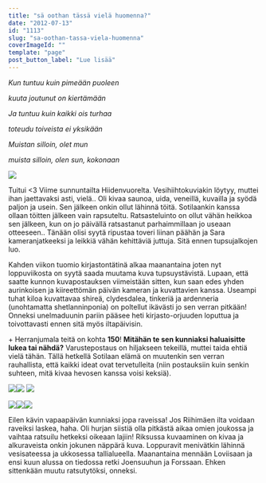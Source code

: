 ```yaml
---
title: "sä oothan tässä vielä huomenna?"
date: "2012-07-13"
id: "1113"
slug: "sa-oothan-tassa-viela-huomenna"
coverImageId: ""
template: "page"
post_button_label: "Lue lisää"
---
```


  

_Kun tuntuu kuin pimeään puoleen_

_kuuta joutunut on kiertämään_

_Ja tuntuu kuin kaikki ois turhaa_

_toteudu toiveista ei yksikään_

_Muistan silloin, olet mun_

_muista silloin, olen sun, kokonaan_

  
  

[![](/images/ttui.png)](http://2.bp.blogspot.com/-2aT0W0c0KOo/T__J2v7TOOI/AAAAAAAAA00/KADTaC-jpjU/s1600/ttui.png)

  
Tuitui <3 Viime sunnuntailta Hiidenvuorelta. Vesihiihtokuviakin löytyy, muttei ihan jaettavaksi asti, vielä.. Oli kivaa saunoa, uida, veneillä, kuvailla ja syödä paljon ja usein. Sen jälkeen onkin ollut lähinnä töitä. Sotilaankin kanssa ollaan töitten jälkeen vain rapsuteltu. Ratsasteluinto on ollut vähän heikkoa sen jälkeen, kun on jo päivällä ratsastanut parhaimmillaan jo useaan otteeseen.. Tänään olisi syytä ripustaa toveri liinan päähän ja Sara kameranjatkeeksi ja leikkiä vähän kehittäviä juttuja. Sitä ennen tupsujalkojen luo.  
  
Kahden viikon tuomio kirjastontätinä alkaa maanantaina joten nyt loppuviikosta on syytä saada muutama kuva tupsuystävistä. Lupaan, että saatte kunnon kuvapostauksen viimeistään sitten, kun saan edes yhden aurinkoisen ja kiireettömän päivän kameran ja kuvattavien kanssa. Useampi tuhat kiloa kuvattavaa shireä, clydesdalea, tinkeriä ja ardenneria (unohtamatta shetlanninponia) on poltellut ikävästi jo sen verran pitkään! Onneksi unelmaduunin pariin pääsee heti kirjasto-orjuuden loputtua ja toivottavasti ennen sitä myös iltapäivisin.  
  
\+ Herranjumala teitä on kohta **150**! **Mitähän te sen kunniaksi haluaisitte lukea tai nähdä?** Varustepostaus on hiljakseen tekeillä, muttei taida ehtiä vielä tähän. Tällä hetkellä Sotilaan elämä on muutenkin sen verran rauhallista, että kaikki ideat ovat tervetulleita (niin postauksiin kuin senkin suhteen, mitä kivaa hevosen kanssa voisi keksiä).  
  

[![](/images/IMG_5319.png)](http://2.bp.blogspot.com/-Ilnx3GNmXvs/T__KTz66HpI/AAAAAAAAA1M/WANdMEVj4FU/s1600/IMG_5319.png)[![](/images/IMG_5433.png)](http://4.bp.blogspot.com/-cZH9zdU6oks/T__KOFjL2tI/AAAAAAAAA1E/2GBKyFO16k0/s1600/IMG_5433.png) [![](/images/IMG_5509.png)](http://4.bp.blogspot.com/-gzo-5jV4-dU/T__KaiDoB5I/AAAAAAAAA1U/wc0KSKVWvKI/s1600/IMG_5509.png)

  

[![](/images/IMG_5504.png)](http://1.bp.blogspot.com/-lSjLvwPRUzA/T__K73MBusI/AAAAAAAAA1c/pooWlfSaIxs/s1600/IMG_5504.png)[![](/images/IMG_5402.png)](http://1.bp.blogspot.com/-xnNTvcBiflc/T__LBn8lTpI/AAAAAAAAA1k/kISWjxdZV5o/s1600/IMG_5402.png)[![](/images/IMG_5478.png)](http://2.bp.blogspot.com/-IF7EIfx5dnM/T__LETP9YYI/AAAAAAAAA1s/NGGzCuNsg3U/s1600/IMG_5478.png)

  
Eilen kävin vapaapäivän kunniaksi jopa raveissa! Jos Riihimäen ilta voidaan raveiksi laskea, haha. Oli hurjan siistiä olla pitkästä aikaa omien joukossa ja vaihtaa ratsuilu hetkeksi oikeaan lajiin! Riksussa kuvaaminen on kivaa ja alkuraveista onkin jokunen näppärä kuva. Loppuravit menivätkin lähinnä vesisateessa ja ukkosessa tallialueella. Maanantaina mennään Loviisaan ja ensi kuun alussa on tiedossa retki Joensuuhun ja Forssaan. Ehken sittenkään muutu ratsutytöksi, onneksi.
